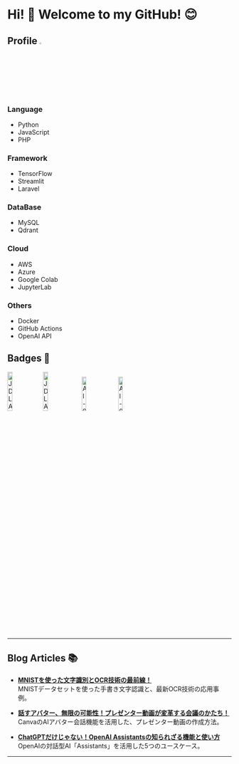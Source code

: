 # Hi! 👋 Welcome to my GitHub! 😊

## Profile <img src="https://github.com/user-attachments/assets/0a828b98-e0be-48b0-81a4-7cf92b87bcbc" alt="tree-s" style="width: 3%; height: auto;"/> 
### Language
- Python
- JavaScript
- PHP

### Framework
- TensorFlow
- Streamlit
- Laravel

### DataBase
- MySQL
- Qdrant

### Cloud
- AWS
- Azure
- Google Colab
- JupyterLab

### Others
- Docker
- GitHub Actions
- OpenAI API

## Badges 🏅
<img src="https://github.com/user-attachments/assets/a6da3da7-d5ea-4165-81c3-75530236121f" alt="JDLA Deep Learning for ENGINEER 2024#2" style="width: 15%; height: auto;"/> 
<img src="https://github.com/user-attachments/assets/0203de57-b0ca-428b-8837-d075bc8bb1c7" alt="JDLA Deep Learning for GENERAL 2024#1" style="width: 15%; height: auto;"/> &nbsp;  
<img src="https://github.com/user-attachments/assets/9b583711-7c41-44ce-a7e3-147cd14aeff2" alt="AI-900 - Microsoft Azure AI Fundamentals" style="width: 14%; height: auto;"/> &nbsp;
<img src="https://github.com/user-attachments/assets/1cba6a0b-6195-41a1-b3e7-8a37a93d6831" alt="AI-900 - Microsoft Azure AI Skills Challenge | November 2024" style="width: 14%; height: auto;"/> 

---

## Blog Articles 📚

- [**MNISTを使った文字識別とOCR技術の最前線！**](https://www.vareal.co.jp/column/mnist-ocr)  
  MNISTデータセットを使った手書き文字認識と、最新OCR技術の応用事例。

- [**話すアバター、無限の可能性！プレゼンター動画が変革する会議のかたち！**](https://www.vareal.co.jp/column/ai_avatar)  
  CanvaのAIアバター会話機能を活用した、プレゼンター動画の作成方法。
  
- [**ChatGPTだけじゃない！OpenAI Assistantsの知られざる機能と使い方**](https://www.vareal.co.jp/column/11968)  
  OpenAIの対話型AI「Assistants」を活用した5つのユースケース。

--- 
